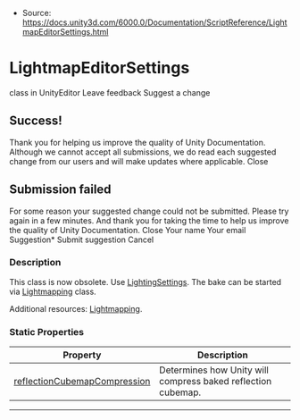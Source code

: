 * Source: https://docs.unity3d.com/6000.0/Documentation/ScriptReference/LightmapEditorSettings.html

# LightmapEditorSettings
class in UnityEditor
Leave feedback
Suggest a change
## Success!
Thank you for helping us improve the quality of Unity Documentation. Although we cannot accept all submissions, we do read each suggested change from our users and will make updates where applicable.
Close
## Submission failed
For some reason your suggested change could not be submitted. Please <a>try again</a> in a few minutes. And thank you for taking the time to help us improve the quality of Unity Documentation.
Close
Your name Your email Suggestion* Submit suggestion
Cancel
### Description
This class is now obsolete. Use [LightingSettings](https://docs.unity3d.com/6000.0/Documentation/ScriptReference/LightingSettings.html).
The bake can be started via [Lightmapping](https://docs.unity3d.com/6000.0/Documentation/ScriptReference/Lightmapping.html) class.  
  
Additional resources: [Lightmapping](https://docs.unity3d.com/6000.0/Documentation/ScriptReference/Lightmapping.html).
### Static Properties
Property | Description  
---|---  
[reflectionCubemapCompression](https://docs.unity3d.com/6000.0/Documentation/ScriptReference/LightmapEditorSettings-reflectionCubemapCompression.html) | Determines how Unity will compress baked reflection cubemap.  
* * *
